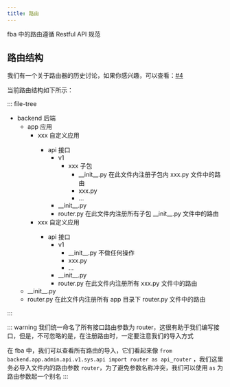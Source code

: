```yaml
---
title: 路由
---
```


fba 中的路由遵循 Restful API 规范

## 路由结构

我们有一个关于路由器的历史讨论，如果你感兴趣，可以查看：[#4](https://github.com/fastapi-practices/fastapi_best_architecture/discussions/4)

当前路由结构如下所示：

::: file-tree

- backend 后端
    - app 应用
        - xxx 自定义应用 <Badge type="warning" text="包含子包" />
            - api 接口
                - v1
                    - xxx 子包
                        - __init\_\_.py 在此文件内注册子包内 xxx.py 文件中的路由
                        - xxx.py
                        - ...
                - __init\_\_.py
                - router.py 在此文件内注册所有子包 __init\_\_.py 文件中的路由
        - xxx 自定义应用 <Badge type="warning" text="不包含子包" />
            - api 接口
                - v1
                    - _\_init\_\_.py 不做任何操作
                    - xxx.py
                    - ...
                - __init\_\_.py
                - router.py 在此文件内注册所有 xxx.py 文件中的路由
    - __init\_\_.py
    - router.py 在此文件内注册所有 app 目录下 router.py 文件中的路由

:::

::: warning
我们统一命名了所有接口路由参数为 router，这很有助于我们编写接口，但是，不可忽略的是，在注册路由时，一定要注意我们的导入方式

在 fba 中，我们可以查看所有路由的导入，它们看起来像 `from backend.app.admin.api.v1.sys.api import router as api_router`
，我们这里务必导入文件内的路由参数 `router`，为了避免参数名称冲突，我们可以使用 `as` 为路由参数起一个别名
:::
